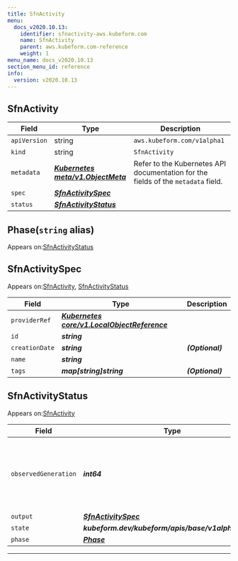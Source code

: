 ```yaml
---
title: SfnActivity
menu:
  docs_v2020.10.13:
    identifier: sfnactivity-aws.kubeform.com
    name: SfnActivity
    parent: aws.kubeform.com-reference
    weight: 1
menu_name: docs_v2020.10.13
section_menu_id: reference
info:
  version: v2020.10.13
---
```


## SfnActivity
| Field | Type | Description |
| ------ | ----- | ----------- |
| `apiVersion` | string | `aws.kubeform.com/v1alpha1` |
|    `kind` | string | `SfnActivity` |
| `metadata` | ***[Kubernetes meta/v1.ObjectMeta](https://kubernetes.io/docs/reference/generated/kubernetes-api/v1.13/#objectmeta-v1-meta)***|Refer to the Kubernetes API documentation for the fields of the `metadata` field.|
| `spec` | ***[SfnActivitySpec](#sfnactivityspec)***||
| `status` | ***[SfnActivityStatus](#sfnactivitystatus)***||
## Phase(`string` alias)

Appears on:[SfnActivityStatus](#sfnactivitystatus)

## SfnActivitySpec

Appears on:[SfnActivity](#sfnactivity), [SfnActivityStatus](#sfnactivitystatus)

| Field | Type | Description |
| ------ | ----- | ----------- |
| `providerRef` | ***[Kubernetes core/v1.LocalObjectReference](https://kubernetes.io/docs/reference/generated/kubernetes-api/v1.13/#localobjectreference-v1-core)***||
| `id` | ***string***||
| `creationDate` | ***string***| ***(Optional)*** |
| `name` | ***string***||
| `tags` | ***map[string]string***| ***(Optional)*** |
## SfnActivityStatus

Appears on:[SfnActivity](#sfnactivity)

| Field | Type | Description |
| ------ | ----- | ----------- |
| `observedGeneration` | ***int64***| ***(Optional)*** Resource generation, which is updated on mutation by the API Server.|
| `output` | ***[SfnActivitySpec](#sfnactivityspec)***| ***(Optional)*** |
| `state` | ***kubeform.dev/kubeform/apis/base/v1alpha1.State***| ***(Optional)*** |
| `phase` | ***[Phase](#phase)***| ***(Optional)*** |
---
